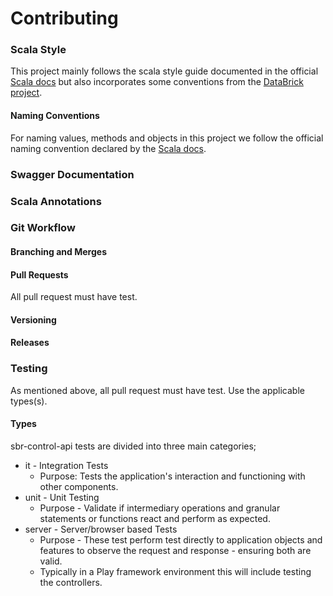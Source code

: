 # Contributing


### Scala Style
This project mainly follows the scala style guide documented in the official [Scala docs](http://docs.scala-lang.org/style/naming-conventions.html) but also incorporates some conventions from the [DataBrick project](https://github.com/databricks/scala-style-guide).


#### Naming Conventions
For naming values, methods and objects in this project we follow the official naming convention declared by the [Scala docs](http://docs.scala-lang.org/style/naming-conventions.html). 

### Swagger Documentation


### Scala Annotations

### Git Workflow

#### Branching and Merges

#### Pull Requests
All pull request must have test.

#### Versioning

#### Releases


### Testing
As mentioned above, all pull request must have test. Use the applicable types(s).

#### Types
sbr-control-api tests are divided into three main categories;
* it - Integration Tests
    - Purpose: Tests the application's interaction and functioning with other components. 
* unit - Unit Testing
    - Purpose - Validate if intermediary operations and granular statements or functions react and perform as expected.
* server - Server/browser based Tests
    - Purpose - These test perform test directly to application objects and features to observe the request and response - ensuring both are valid.
    - Typically in a Play framework environment this will include testing the controllers.


